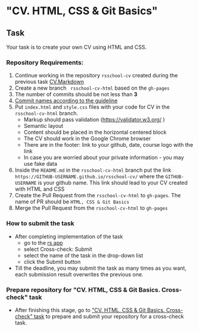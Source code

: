 # "CV. HTML, CSS & Git Basics"

## Task
Your task is to create your own CV using HTML and CSS.

### Repository Requirements:
1. Continue working in the repository `rsschool-cv` created during the previous task [CV.Markdown](./CV(markdown).md)
2. Create a new branch ` rsschool-cv-html` based on the `gh-pages`
3. The number of commits should be not less than **3**
4. [Commit names according to the guideline](https://docs.rs.school/#/en/git-convention)
5. Put `index.html` and `style.css` files with your code for CV in the `rsschool-cv-html` branch. 
   * Markup should pass validation (https://validator.w3.org/ )
   * Semantic layout
   * Content should be placed in the horizontal centered block
   * The CV should work in the Google Chrome browser
   * There are in the footer: link to your github, date, course logo with the link
   * In case you are worried about your private information - you may use fake data
6. Inside the `README.md` in the `rsschool-cv-html` branch put the link `https://GITHUB-USERNAME.github.io/rsschool-cv/` where the `GITHUB-USERNAME` is your github name. This link should lead to your CV created with HTML and CSS
7. Create the Pull Request from the `rsschool-cv-html` to `gh-pages`. The name of PR should be `HTML, CSS & Git Basics`
8. Merge the Pull Request from the `rsschool-cv-html` to `gh-pages`


### How to submit the task
* After completing implementation of the task
    * go to the [rs app](https://app.rs.school/)
    * select Cross-check: Submit
    * select the name of the task in the drop-down list
    * click the Submit button
* Till the deadline, you may submit the task as many times as you want, each submission result overwrites the previous one.

### Prepare repository for "CV. HTML, CSS & Git Basics. Cross-check" task
* After finishing this stage, go to ["CV. HTML, CSS & Git Basics. Cross-check" task](https://github.com/rolling-scopes-school/js-fe-course-en/blob/main/tasks/CV(markdown)/CV(cross-check).md) to prepare and submit your repository for a cross-check task. 
